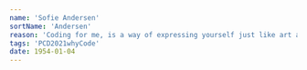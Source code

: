 ```yaml
---
name: 'Sofie Andersen'
sortName: 'Andersen'
reason: 'Coding for me, is a way of expressing yourself just like art and literature. Just like traditional artforms have been used to raise critique and awareness of important matters, I see coding as the new artform that gives empowerment back to the individual. If you are willing to learn how to code, there are endless possibilities to what you can create and explore'
tags: 'PCD2021whyCode'
date: 1954-01-04
---
```

